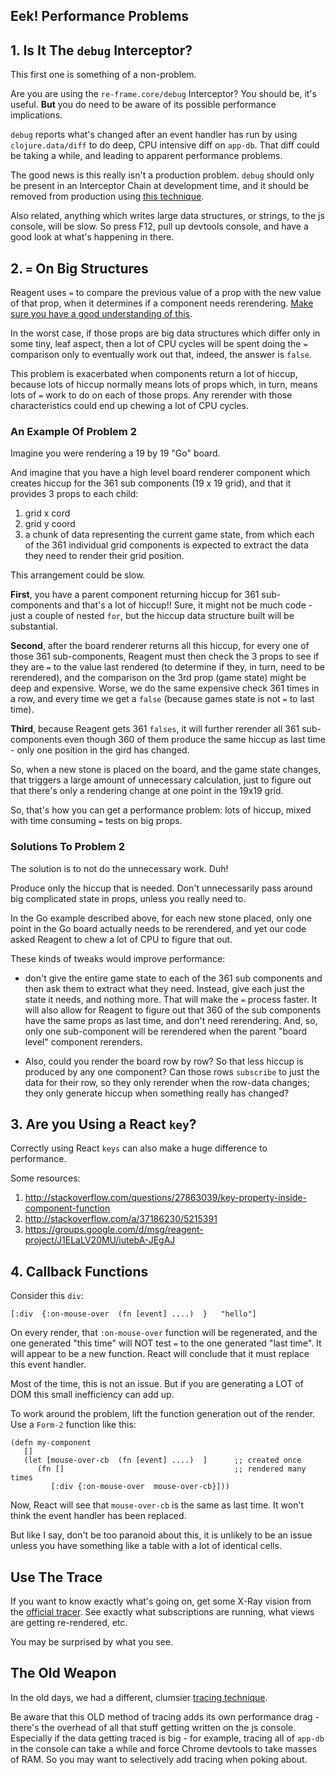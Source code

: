 ## Eek! Performance Problems

## 1. Is It The `debug` Interceptor?

This first one is something of a non-problem. 

Are you are using the `re-frame.core/debug` Interceptor?
You should be, it's useful. __But__ you do need to be aware of its possible performance implications.  

`debug` reports what's changed after an event handler has run by using 
`clojure.data/diff` to do deep, CPU intensive diff on `app-db`. 
That diff could be taking a while, and leading to apparent performance problems.

The good news is this really isn't a production problem.  `debug` should only be 
present in an Interceptor Chain at development time, and it should be removed 
from production using [this technique](https://github.com/Day8/re-frame/blob/be6f49f21e245dea1cd0a857b70dd720bfbe18fd/examples/todomvc/src/todomvc/handlers.cljs#L33).

Also related, anything which writes large data structures, or strings, to the 
js console, will be slow. So press F12, pull up devtools console, and have a 
good look at what's happening in there. 

## 2. `=` On Big Structures

Reagent uses `=` to compare the previous value of a prop with the 
new value of that prop, when it determines if a component needs 
rerendering. [Make sure you have a good understanding of this](https://github.com/reagent-project/reagent/blob/master/doc/WhenDoComponentsUpdate.md). 

In the worst case, if those props are big data structures which differ only in some 
tiny, leaf aspect, then a lot of CPU cycles will be spent doing 
the `=` comparison only to eventually work out that, indeed, the 
answer is `false`. 

This problem is exacerbated when components return a lot of hiccup, because 
lots of hiccup normally means lots of props which, in turn, means lots of `=` 
work to do on each of those props. Any rerender with those characteristics 
could end up chewing a lot of CPU cycles.

### An Example Of Problem 2

Imagine you were rendering a 19 by 19 "Go" board. 

And imagine that you have a high level board renderer component 
which creates hiccup for the 361 sub components (19 x 19 grid), 
and that it provides 3 props  to each child:

1. grid x cord
2. grid y coord
3. a chunk of data representing the current game state, from which each 
   of the 361 individual grid components is expected to extract the data 
   they need to render their grid position. 

This arrangement could be slow. 

**First**, you have a parent component returning hiccup for 361 sub-components
and that's a lot of hiccup!! Sure, it might not be much code - just a couple 
of nested `for`, but the hiccup data structure built will be substantial.

**Second**, after the board renderer returns all this hiccup, for every 
one of those 361 sub-components, Reagent must then check the 3 props to 
see if they are `=` to the value last rendered (to determine if they, in turn, 
need to be rerendered), and the comparison on the 3rd prop (game state) 
might be deep and expensive. Worse, we do the same expensive check 361 
times in a row, and every time we get a `false` (because games state 
is not `=` to last time). 

**Third**, because Reagent gets 361 `falses`, it will further rerender 
all 361 sub-components even though 360 of them produce the same 
hiccup as last time - only one position in the gird has changed. 

So, when a new stone is placed on the board, and the game state changes, 
that triggers a large amount of unnecessary calculation, just to figure 
out that there's only a rendering change at one point in the 19x19 grid. 

So, that's how you can get a performance problem:  lots of hiccup, 
mixed with time consuming `=` tests on big props. 

### Solutions To Problem 2

The solution is to not do the unnecessary work.  Duh!  

Produce only the hiccup that is needed.  Don't unnecessarily 
pass around big complicated state in props, unless you really need to. 

In the Go example described above, for each new stone placed, only 
one point in the Go board actually needs to be rerendered, and 
yet our code asked Reagent to chew a lot of CPU to figure that out.

These kinds of tweaks would improve performance: 

- don't give the entire game state to each of the 361 sub components 
and then ask them to extract what they need.  Instead, give each 
just the state it needs, and nothing more. That will make the `=` 
process faster. It will also allow for Reagent to figure out that 
360 of the sub components have the same props as last time, and 
don't need rerendering. And, so, only one sub-component will be 
rerendered when the parent "board level" component rerenders.

- Also, could you render the board row by row? So that less hiccup 
is produced by any one component?  Can those rows `subscribe` 
to just the data for their row, so they only rerender when the 
row-data changes; they only generate hiccup when something really has changed?

## 3. Are you Using a React `key`?

Correctly using React `keys` can also make a huge difference to performance.

Some resources:

1. http://stackoverflow.com/questions/27863039/key-property-inside-component-function
2. http://stackoverflow.com/a/37186230/5215391
3. https://groups.google.com/d/msg/reagent-project/J1ELaLV20MU/iutebA-JEgAJ


## 4. Callback Functions

Consider this `div`:
```
[:div  {:on-mouse-over  (fn [event] ....)  }   "hello"]
```

On every render, that `:on-mouse-over` function will be regenerated, 
and the one generated "this time" will NOT test `=` to the one generated "last time". 
It will appear to be a new function. React will conclude that it must replace this event handler. 
  
Most of the time, this is not an issue.  But if you are generating a LOT of DOM
this small inefficiency can add up.  

To work around the problem, lift the function generation out of the render.  Use a `Form-2` function like this:
```
(defn my-component 
   []
   (let [mouse-over-cb  (fn [event] ....)  ]      ;; created once 
      (fn []                                      ;; rendered many times
         [:div {:on-mouse-over  mouse-over-cb}]))
```

Now, React will see that `mouse-over-cb` is the same as last time. It won't think 
the event handler has been replaced. 

But like I say, don't be too paranoid about this, it is unlikely
to be an issue unless you have something like a table with a 
lot of identical cells.

## Use The Trace

If you want to know exactly what's going on, get some X-Ray vision
from the [official tracer](https://github.com/Day8/re-frame-10x). See exactly what subscriptions are running, 
what views are getting re-rendered, etc.

You may be surprised by what you see.

## The Old Weapon

In the old days, we had a different, clumsier [tracing technique](https://github.com/Day8/re-frame/blob/master/docs/Debugging.md). 

Be aware that this OLD method of tracing adds its own performance drag - there's the 
overhead of all that stuff getting written on the js console. 
Especially if the data getting traced is big - for example, 
tracing all of `app-db` in the console can take a while and force 
Chrome devtools to take masses of RAM.  So you may want to selectively 
add tracing when poking about. 



<!-- START doctoc generated TOC please keep comment here to allow auto update -->
<!-- DON'T EDIT THIS SECTION, INSTEAD RE-RUN doctoc TO UPDATE -->
<!-- END doctoc generated TOC please keep comment here to allow auto update -->


